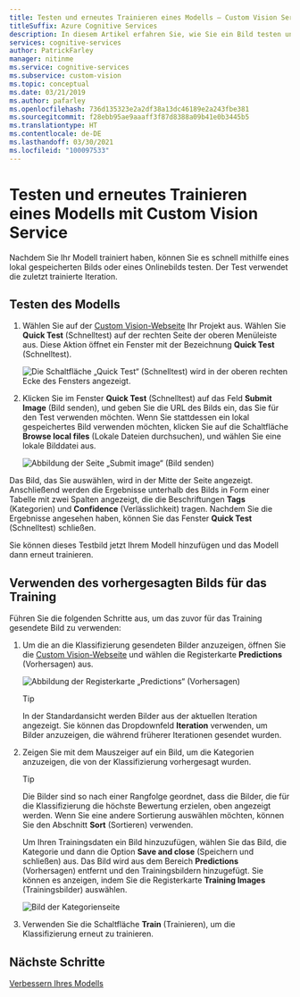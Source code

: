 ```yaml
---
title: Testen und erneutes Trainieren eines Modells – Custom Vision Service
titleSuffix: Azure Cognitive Services
description: In diesem Artikel erfahren Sie, wie Sie ein Bild testen und dann zum erneuten Trainieren des Modells im Maschinelles Sehen-Dienst verwenden.
services: cognitive-services
author: PatrickFarley
manager: nitinme
ms.service: cognitive-services
ms.subservice: custom-vision
ms.topic: conceptual
ms.date: 03/21/2019
ms.author: pafarley
ms.openlocfilehash: 736d135323e2a2df38a13dc46189e2a243fbe381
ms.sourcegitcommit: f28ebb95ae9aaaff3f87d8388a09b41e0b3445b5
ms.translationtype: HT
ms.contentlocale: de-DE
ms.lasthandoff: 03/30/2021
ms.locfileid: "100097533"
---
```

# <a name="test-and-retrain-a-model-with-custom-vision-service"></a>Testen und erneutes Trainieren eines Modells mit Custom Vision Service

Nachdem Sie Ihr Modell trainiert haben, können Sie es schnell mithilfe eines lokal gespeicherten Bilds oder eines Onlinebilds testen. Der Test verwendet die zuletzt trainierte Iteration.

## <a name="test-your-model"></a>Testen des Modells

1. Wählen Sie auf der [Custom Vision-Webseite](https://customvision.ai) Ihr Projekt aus. Wählen Sie **Quick Test** (Schnelltest) auf der rechten Seite der oberen Menüleiste aus. Diese Aktion öffnet ein Fenster mit der Bezeichnung **Quick Test** (Schnelltest).

    ![Die Schaltfläche „Quick Test“ (Schnelltest) wird in der oberen rechten Ecke des Fensters angezeigt.](./media/test-your-model/quick-test-button.png)

2. Klicken Sie im Fenster **Quick Test** (Schnelltest) auf das Feld **Submit Image** (Bild senden), und geben Sie die URL des Bilds ein, das Sie für den Test verwenden möchten. Wenn Sie stattdessen ein lokal gespeichertes Bild verwenden möchten, klicken Sie auf die Schaltfläche **Browse local files** (Lokale Dateien durchsuchen), und wählen Sie eine lokale Bilddatei aus.

    ![Abbildung der Seite „Submit image“ (Bild senden)](./media/test-your-model/submit-image.png)

Das Bild, das Sie auswählen, wird in der Mitte der Seite angezeigt. Anschließend werden die Ergebnisse unterhalb des Bilds in Form einer Tabelle mit zwei Spalten angezeigt, die die Beschriftungen **Tags** (Kategorien) und **Confidence** (Verlässlichkeit) tragen. Nachdem Sie die Ergebnisse angesehen haben, können Sie das Fenster **Quick Test** (Schnelltest) schließen.

Sie können dieses Testbild jetzt Ihrem Modell hinzufügen und das Modell dann erneut trainieren.

## <a name="use-the-predicted-image-for-training"></a>Verwenden des vorhergesagten Bilds für das Training

Führen Sie die folgenden Schritte aus, um das zuvor für das Training gesendete Bild zu verwenden:

1. Um die an die Klassifizierung gesendeten Bilder anzuzeigen, öffnen Sie die [Custom Vision-Webseite](https://customvision.ai) und wählen die Registerkarte __Predictions__ (Vorhersagen) aus.

    ![Abbildung der Registerkarte „Predictions“ (Vorhersagen)](./media/test-your-model/predictions-tab.png)

    > [!TIP]
    > In der Standardansicht werden Bilder aus der aktuellen Iteration angezeigt. Sie können das Dropdownfeld __Iteration__ verwenden, um Bilder anzuzeigen, die während früherer Iterationen gesendet wurden.

2. Zeigen Sie mit dem Mauszeiger auf ein Bild, um die Kategorien anzuzeigen, die von der Klassifizierung vorhergesagt wurden.

    > [!TIP]
    > Die Bilder sind so nach einer Rangfolge geordnet, dass die Bilder, die für die Klassifizierung die höchste Bewertung erzielen, oben angezeigt werden. Wenn Sie eine andere Sortierung auswählen möchten, können Sie den Abschnitt __Sort__ (Sortieren) verwenden.

    Um Ihren Trainingsdaten ein Bild hinzuzufügen, wählen Sie das Bild, die Kategorie und dann die Option __Save and close__ (Speichern und schließen) aus. Das Bild wird aus dem Bereich __Predictions__ (Vorhersagen) entfernt und den Trainingsbildern hinzugefügt. Sie können es anzeigen, indem Sie die Registerkarte __Training Images__ (Trainingsbilder) auswählen.

    ![Bild der Kategorienseite](./media/test-your-model/tag-image.png)

3. Verwenden Sie die Schaltfläche __Train__ (Trainieren), um die Klassifizierung erneut zu trainieren.

## <a name="next-steps"></a>Nächste Schritte

[Verbessern Ihres Modells](getting-started-improving-your-classifier.md)
